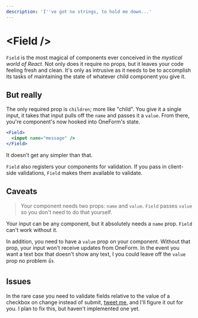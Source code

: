 ```yaml
---
description: 'I''ve got no strings, to hold me down...'
---
```


# &lt;Field /&gt;

`Field` is the most magical of components ever conceived in the _mystical world of React_. Not only does it require no props, but it leaves your code feeling fresh and clean. It's only as intrusive as it needs to be to accomplish its tasks of maintaining the state of whatever child component you give it.

## But really

The only required prop is `children`; more like "child". You give it a single input, it takes that input pulls off the `name` and passes it a `value`. From there, you're component's now hooked into OneForm's state.

```jsx
<Field>
  <input name="message" />
</Field>
```

It doesn't get any simpler than that.

`Field` also registers your components for validation. If you pass in client-side validations, `Field` makes them available to validate.

## Caveats

> Your component needs two props: `name` and `value`. `Field` passes `value` so you don't need to do that yourself.

Your input can be any component, but it absolutely needs a `name` prop. `Field` can't work without it.

In addition, you need to have a `value` prop on your component. Without that prop, your input won't receive updates from OneForm. In the event you want a text box that doesn't show any text, I you could leave off the `value` prop no problem 👍.

## Issues

In the rare case you need to validate fields relative to the value of a checkbox on change instead of submit, [tweet me](https://twitter.com/Sawtaytoes), and I'll figure it out for you. I plan to fix this, but haven't implemented one yet.


